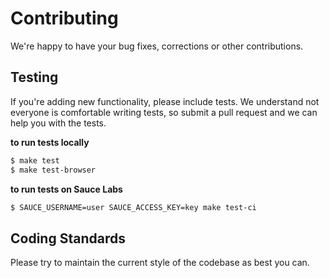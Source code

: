 # Contributing

We're happy to have your bug fixes, corrections or other contributions.

## Testing

If you're adding new functionality, please include tests. We understand not
everyone is comfortable writing tests, so submit a pull request and we can
help you with the tests.

**to run tests locally**

```bash
$ make test
$ make test-browser
```

**to run tests on Sauce Labs**

```bash
$ SAUCE_USERNAME=user SAUCE_ACCESS_KEY=key make test-ci
```

## Coding Standards

Please try to maintain the current style of the codebase as best you can.
